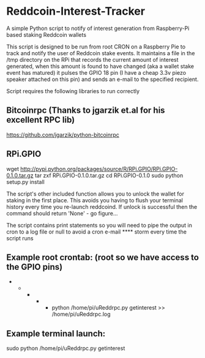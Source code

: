 Reddcoin-Interest-Tracker
=========================

A simple Python script to notify of interest generation from Raspberry-Pi based staking Reddcoin wallets

This script is designed to be run from root CRON on a Raspberry Pie to track and notify the user of Reddcoin stake events. 
It maintains a file in the /tmp directory on the RPi that records the current amount of interest generated, when this 
amount is found to have changed (aka a wallet stake event has matured) it pulses the GPIO 18 pin (I have a cheap 3.3v piezo 
speaker attached on this pin) and sends an e-mail to the specified recipient.

Script requires the following libraries to run correctly

Bitcoinrpc (Thanks to jgarzik et.al for his excellent RPC lib)
----------

https://github.com/jgarzik/python-bitcoinrpc

RPi.GPIO
--------

wget http://pypi.python.org/packages/source/R/RPi.GPIO/RPi.GPIO-0.1.0.tar.gz
tar zxf RPi.GPIO-0.1.0.tar.gz
cd RPi.GPIO-0.1.0
sudo python setup.py install

The script's other included function allows you to unlock the wallet for staking in the first place. This avoids you having 
to flush your terminal history every time you re-launch reddcoind. If unlock is successful then the command should return
'None' - go figure...

The script contains print statements so you will need to pipe the output in cron to a log file or null to avoid a cron e-mail
**** storm every time the script runs

Example root crontab: (root so we have access to the GPIO pins)
---------------------

* * * * * python /home/pi/uReddrpc.py getinterest >> /home/pi/uReddrpc.log

Example terminal launch:
------------------------

sudo python /home/pi/uReddrpc.py getinterest
